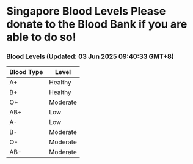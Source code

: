 Singapore Blood Levels
 Please donate to the Blood Bank if you are able to do so!
================================================================================================================================

### Blood Levels (Updated: 03 Jun 2025 09:40:33 GMT+8)
| Blood Type | Level     |
|------------|-----------|
| A+     | Healthy |
| B+     | Healthy |
| O+     | Moderate |
| AB+     | Low |
| A-     | Low |
| B-     | Moderate |
| O-     | Moderate |
| AB-     | Moderate |
